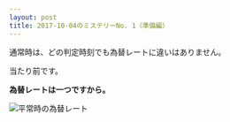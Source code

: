 ```yaml
---
layout: post
title: 2017-10-04のミステリーNo. 1（準備編）
---
```


通常時は、どの判定時刻でも為替レートに違いはありません。

当たり前です。

**為替レートは一つですから。**

![平常時の為替レート](https://misteryhunter.github.io/highlow-australia/images/2017-10-04-fig1.JPG "平常時の為替レート")
